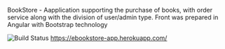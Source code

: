 BookStore - Aapplication supporting the purchase of books, with order service along with the division of user/admin type. Front was prepared in Angular with Bootstrap technology 

![Build Status](https://app.travis-ci.com/bdziadosz96/BookStore.svg?branch=master)
https://ebookstore-app.herokuapp.com/
